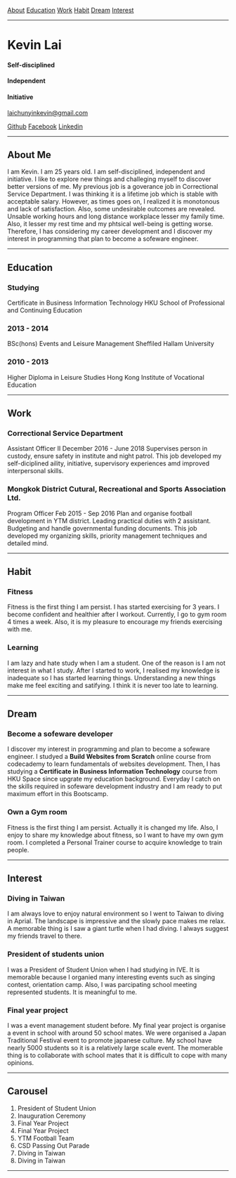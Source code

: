 [About]()
[Education]()
[Work]()
[Habit]()
[Dream]()
[Interest]()

---

# Kevin Lai
#### Self-disciplined
#### Independent
#### Initiative
laichunyinkevin@gmail.com

[Github](https://github.com/lcyin)
[Facebook](https://www.facebook.com/kevin.lai.7186)
[Linkedin](https://www.linkedin.com/in/kevin-lai-8a8107171/)

---

## About Me

I am Kevin. I am 25 years old.  I am self-disciplined, independent and initiative. I like to explore new things  and challeging myself to discover better versions of me. My previous job is a goverance job in Correctional Service Department. I was thinking it is a lifetime job which is stable with acceptable salary. However, as times goes on, I realized it is monotonous and lack of satisfaction. Also, some undesirable outcomes are revealed. Unsable working hours and long distance workplace lesser my family time. Also, it lesser my rest time and my phtsical well-being is getting worse. Therefore, I has considering my career development and I discover my interest in programming that plan to become a sofeware engineer.

---

## Education

### Studying
Certificate in Business Information Technology
HKU School of Professional and Continuing Education

### 2013 - 2014
BSc(hons) Events and Leisure Management
Sheffiled Hallam University

### 2010 - 2013
Higher Diploma in Leisure Studies
Hong Kong Institute of Vocational Education

---

## Work

### Correctional Service Department
Assistant Officer II
December 2016 - June 2018
Supervises person in custody, ensure safety in institute and night patrol. This job developed my self-diciplined aility, initiative, supervisory experiences amd improved interpersonal skills.


### Mongkok District Cutural, Recreational and Sports Association Ltd.
Program Officer
Feb 2015 - Sep 2016
Plan and organise football development in YTM district. Leading practical duties with 2 assistant. Budgeting and handle governmental funding documents.
This job developed my organizing skills, priority management techniques and detailed mind.

---

## Habit

### Fitness
Fitness is the first thing I am persist. I has started exercising for 3 years. I become confident and healthier after I workout. Currently, I go to gym room 4 times a week. Also, it is my pleasure to encourage my friends exercising with me.


### Learning
I am lazy and hate study when I am a student. One of the reason is I am not interest in what I study. After I started to work, I realised my knowledge is inadequate so I has started learning things. Understanding a new things make me feel exciting and satifying. I think it is never too late to learning.


---

## Dream

### Become a sofeware developer
I discover my interest in programming and plan to become a sofeware engineer. I studyed a **Build Websites from Scratch** online course from codecademy to learn fundamentals of  websites development. Then, I has studying a **Certificate in Business Information Technology** course from HKU Space since upgrate my education background. Everyday I catch on the skills required in sofeware development industry and I am ready to put maximum effort in this Bootscamp.

### Own a Gym room
Fitness is the first thing I am persist. Actually it is changed my life. Also, I enjoy to share my knowledge about fitness, so I want to have my own gym room. I completed a Personal Trainer course to acquire knowledge to train people.


---

## Interest
### Diving in Taiwan
I am always love to enjoy natural environment so I went to Taiwan to diving in Aprial. The landscape is impressive and the slowly pace makes me relax. A memorable thing is  I saw a giant turtle when I had diving. I always suggest my friends travel to there.

### President of students union
I was a President of Student Union when I had studying in IVE. It is memorable because I organied many interesting events such as singing contest, orientation camp. Also, I was parcipating school meeting represented students. It is meaningful to me.

### Final year project
I was a event management student before. My final year project is organise a event in school with around 50 school mates. We were organised a Japan Traditional Festival event to promote japanese culture. My school have nearly 5000 students so it is a relatively large scale event. The momerable thing is to collaborate with school mates that it is difficult to cope with many opinions.


---

## Carousel
1. President of Student Union
1. Inauguration Ceremony
1. Final Year Project
1. Final Year Project
1. YTM Football Team
1. CSD Passing Out Parade
1. Diving in Taiwan
1. Diving in Taiwan
---
